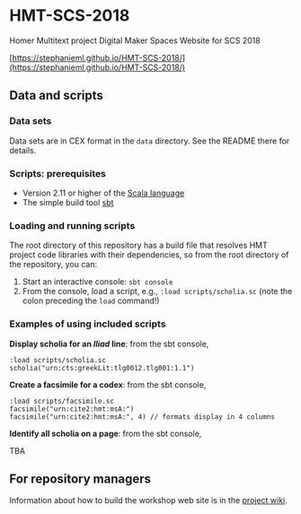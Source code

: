 # HMT-SCS-2018


Homer Multitext project Digital Maker Spaces Website for SCS 2018

[https://stephanieml.github.io/HMT-SCS-2018/](https://stephanieml.github.io/HMT-SCS-2018/)


## Data and scripts

### Data sets

Data sets are in CEX format in the `data` directory.  See the README there for details.


### Scripts: prerequisites

-   Version 2.11 or higher of the [Scala language](https://www.scala-lang.org/)
-   The simple build tool [sbt](https://www.scala-sbt.org/)


### Loading and running scripts

The root directory of this repository has a build file that resolves HMT project code libraries with their dependencies, so from the root directory of the repository, you can:

1.  Start an interactive console:  `sbt console`
2.  From the console, load a script, e.g., `:load scripts/scholia.sc` (note the colon preceding the `load` command!)


### Examples of using included scripts

**Display scholia for an *Iliad* line**:  from the sbt console,

    :load scripts/scholia.sc
    scholia("urn:cts:greekLit:tlg0012.tlg001:1.1")

**Create a facsimile for a codex**:  from the sbt console,

    :load scripts/facsimile.sc
    facsimile("urn:cite2:hmt:msA:")
    facsimile("urn:cite2:hmt:msA:", 4) // formats display in 4 columns

**Identify all scholia on a page**:  from the sbt console,

TBA

## For repository managers

Information about how to build the workshop web site is in the [project wiki](https://github.com/StephanieML/HMT-SCS-2018/wiki).
